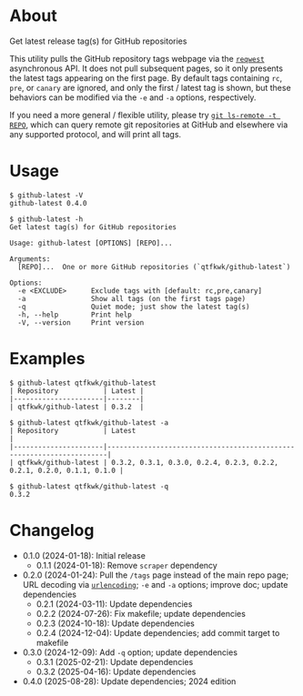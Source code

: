 # About

Get latest release tag(s) for GitHub repositories

This utility pulls the GitHub repository tags webpage via the [`reqwest`] asynchronous API.
It does not pull subsequent pages, so it only presents the latest tags appearing on the first page.
By default tags containing `rc`, `pre`, or `canary` are ignored, and only the first / latest tag is
shown, but these behaviors can be modified via the `-e` and `-a` options, respectively.

If you need a more general / flexible utility, please try [`git ls-remote -t REPO`], which can query
remote git repositories at GitHub and elsewhere via any supported protocol, and will print all tags. 

[`reqwest`]: https://crates.io/crates/reqwest
[`git ls-remote -t REPO`]: https://git-scm.com/docs/git-ls-remote.html

# Usage

~~~text
$ github-latest -V
github-latest 0.4.0
~~~

~~~text
$ github-latest -h
Get latest tag(s) for GitHub repositories

Usage: github-latest [OPTIONS] [REPO]...

Arguments:
  [REPO]...  One or more GitHub repositories (`qtfkwk/github-latest`)

Options:
  -e <EXCLUDE>      Exclude tags with [default: rc,pre,canary]
  -a                Show all tags (on the first tags page)
  -q                Quiet mode; just show the latest tag(s)
  -h, --help        Print help
  -V, --version     Print version
~~~

# Examples

~~~text
$ github-latest qtfkwk/github-latest
| Repository           | Latest |
|----------------------|--------|
| qtfkwk/github-latest | 0.3.2  |

~~~

~~~text
$ github-latest qtfkwk/github-latest -a
| Repository           | Latest                                                               |
|----------------------|----------------------------------------------------------------------|
| qtfkwk/github-latest | 0.3.2, 0.3.1, 0.3.0, 0.2.4, 0.2.3, 0.2.2, 0.2.1, 0.2.0, 0.1.1, 0.1.0 |

~~~

~~~text
$ github-latest qtfkwk/github-latest -q
0.3.2
~~~

# Changelog

* 0.1.0 (2024-01-18): Initial release
    * 0.1.1 (2024-01-18): Remove `scraper` dependency
* 0.2.0 (2024-01-24): Pull the `/tags` page instead of the main repo page; URL decoding via
  [`urlencoding`]; `-e` and `-a` options; improve doc; update dependencies
    * 0.2.1 (2024-03-11): Update dependencies
    * 0.2.2 (2024-07-26): Fix makefile; update dependencies
    * 0.2.3 (2024-10-18): Update dependencies
    * 0.2.4 (2024-12-04): Update dependencies; add commit target to makefile
* 0.3.0 (2024-12-09): Add `-q` option; update dependencies
    * 0.3.1 (2025-02-21): Update dependencies
    * 0.3.2 (2025-04-16): Update dependencies
* 0.4.0 (2025-08-28): Update dependencies; 2024 edition

[`urlencoding`]: https://crates.io/crates/urlencoding

